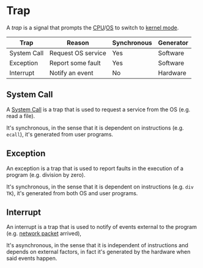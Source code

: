 # Trap

A *trap* is a signal that prompts the [CPU](/Systems%20and%20Networking/Unit%201/Architecture/CPU.md)/[OS](/Systems%20and%20Networking/Unit%201/Operating%20System/Operating%20System.md) to switch to [kernel mode](/Systems%20and%20Networking/Unit%201/Operating%20System/Protection%20and%20Security.md#Kernel-User%20Mode).

| Trap        | Reason             | Synchronous | Generator |
| ----------- | ------------------ | ----------- | --------- |
| System Call | Request OS service | Yes         | Software  |
| Exception   | Report some fault  | Yes         | Software  |
| Interrupt   | Notify an event    | No          | Hardware  |

## System Call

A [System Call](/Systems%20and%20Networking/Unit%201/Operating%20System/System%20Calls.md) is a trap that is used to request a service from the OS (e.g. read a file).

It's synchronous, in the sense that it is dependent on instructions (e.g. `ecall`), it's generated from user programs.

## Exception

An exception is a trap that is used to report faults in the execution of a program (e.g. division by zero).

It's synchronous, in the sense that it is dependent on instructions (e.g. `div TK`), it's generated from both OS and user programs.

## Interrupt

An interrupt is a trap that is used to notify of events external to the program (e.g. [network packet](?TK) arrived),

It's asynchronous, in the sense that it is independent of instructions and depends on external factors, in fact it's generated by the hardware when said events happen.
